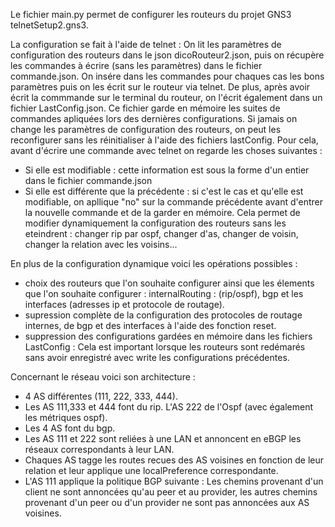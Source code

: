   Le fichier main.py permet de configurer les routeurs du projet GNS3 telnetSetup2.gns3.

  La configuration se fait à l'aide de telnet : On lit les paramètres de configuration des routeurs dans le json dicoRouteur2.json, puis on récupère les commandes à écrire (sans les paramètres) dans le fichier commande.json. On insére dans les commandes pour chaques cas les bons paramètres puis on les écrit sur le routeur via telnet. De plus, après avoir écrit la commmande sur le terminal du routeur, on l'écrit également dans un fichier LastConfig.json. Ce fichier garde en mémoire les suites de commandes apliquées lors des dernières configurations.
  Si jamais on change les paramètres de configuration des routeurs, on peut les reconfigurer sans les réinitialiser à l'aide des fichiers lastConfig.  Pour cela, avant d'écrire une commande avec telnet on regarde les choses suivantes :
  - Si elle est modifiable : cette information est sous la forme d'un entier dans le fichier commande.json
  - Si elle est différente que la précédente : si c'est le cas et qu'elle est modifiable, on apllique "no" sur la commande précédente avant d'entrer la nouvelle commande et de la garder en mémoire.
  Cela permet de modifier dynamiquement la configuration des routeurs sans les eteindrent : changer rip par ospf, changer d'as, changer de voisin, changer la relation avec les voisins...

En plus de la configuration dynamique voici les opérations possibles :
  - choix des routeurs que l'on souhaite configurer ainsi que les élements que l'on souhaite configurer : internalRouting : (rip/ospf), bgp et les interfaces (adresses ip et protocole de routage).
  - supression complète de la configuration des protocoles de routage internes, de bgp et des interfaces à l'aide des fonction reset.
  - suppression des configurations gardées en mémoire dans les fichiers LastConfig : Cela est important lorsque les routeurs sont redémarés sans avoir enregistré avec write les configurations précédentes.

Concernant le réseau voici son architecture :
  - 4 AS différentes (111, 222, 333, 444). 
  - Les AS 111,333 et 444 font du rip. L'AS 222 de l'Ospf (avec également les métriques ospf).
  - Les 4 AS font du bgp.
  - Les AS 111 et 222 sont reliées à une LAN et annoncent en eBGP les réseaux correspondants à leur LAN.
  - Chaques AS tagge les routes recues des AS voisines en fonction de leur relation et leur applique une localPreference correspondante.
  - L'AS 111 applique la politique BGP suivante : Les chemins provenant d'un client ne sont annoncées qu'au peer et au provider, les autres chemins provenant d'un peer ou d'un provider ne sont pas annoncées aux AS voisines.
  

  
